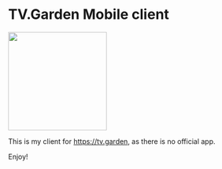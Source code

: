 # TV.Garden Mobile client #

<img src="https://github.com/gmb7886/TV.Garden/blob/master/app/src/main/res/mipmap-xxxhdpi" width="200"/> 

This is my client for https://tv.garden, as there is no official app.

Enjoy!
